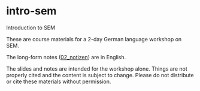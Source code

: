 # intro-sem
Introduction to SEM 

These are course materials for a 2-day German language workshop on SEM. 

The long-form notes ([02_notizen](https://github.com/henrik-andersen/intro-sem/tree/main/02_notizen)) are in English. 

The slides and notes are intended for the workshop alone. Things are not properly cited and the content is subject to change. 
Please do not distribute or cite these materials without permission. 
